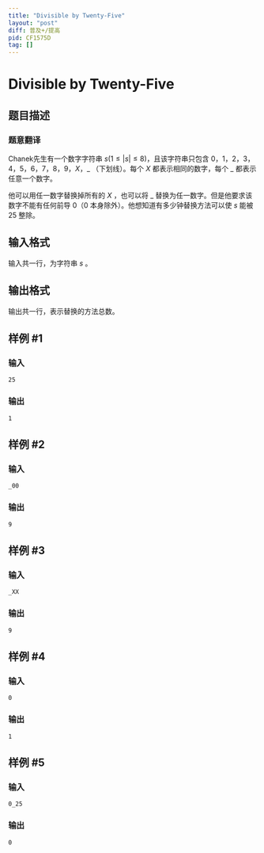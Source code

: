 ```yaml
---
title: "Divisible by Twenty-Five"
layout: "post"
diff: 普及+/提高
pid: CF1575D
tag: []
---
```


# Divisible by Twenty-Five

## 题目描述

### 题意翻译
Chanek先生有一个数字字符串 $s (1\le\left\vert s \right\vert\le8)$，且该字符串只包含 $0$，$1$，$2$，$3$，$4$，$5$，$6$，$7$，$8$，$9$，$X$，$\_$ （下划线）。每个 $X$ 都表示相同的数字，每个 $\_$ 都表示任意一个数字。

他可以用任一数字替换掉所有的 $X$ ，也可以将 $\_$ 替换为任一数字。但是他要求该数字不能有任何前导 $0$（$0$ 本身除外）。他想知道有多少钟替换方法可以使 $s$ 能被 $25$ 整除。

## 输入格式

输入共一行，为字符串 $s$ 。

## 输出格式

输出共一行，表示替换的方法总数。

## 样例 #1

### 输入

```
25
```

### 输出

```
1
```

## 样例 #2

### 输入

```
_00
```

### 输出

```
9
```

## 样例 #3

### 输入

```
_XX
```

### 输出

```
9
```

## 样例 #4

### 输入

```
0
```

### 输出

```
1
```

## 样例 #5

### 输入

```
0_25
```

### 输出

```
0
```

